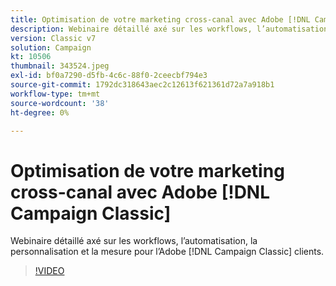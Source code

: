 ```yaml
---
title: Optimisation de votre marketing cross-canal avec Adobe [!DNL Campaign Classic]
description: Webinaire détaillé axé sur les workflows, l’automatisation, la personnalisation et la mesure pour l’Adobe [!DNL Campaign Classic] clients.
version: Classic v7
solution: Campaign
kt: 10506
thumbnail: 343524.jpeg
exl-id: bf0a7290-d5fb-4c6c-88f0-2ceecbf794e3
source-git-commit: 1792dc318643aec2c12613f621361d72a7a918b1
workflow-type: tm+mt
source-wordcount: '38'
ht-degree: 0%

---
```


# Optimisation de votre marketing cross-canal avec Adobe [!DNL Campaign Classic]

Webinaire détaillé axé sur les workflows, l’automatisation, la personnalisation et la mesure pour l’Adobe [!DNL Campaign Classic] clients.

>[!VIDEO](https://video.tv.adobe.com/v/343524/?quality=12&learn=on)
